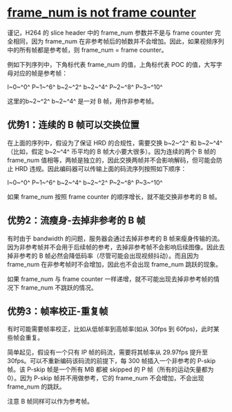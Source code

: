 # [frame_num is not frame counter](http://www.ramugedia.com/frame-num-is-not-frame-counter)

谨记，H264 的 slice header 中的 frame_num 参数并不是与 frame counter 完全相同，因为 frame_num 在非参考帧后的帧数并不会增加。因此，如果视频序列中的所有帧都是参考帧，则 frame_num = frame counter。

例如下列序列中，下角标代表 frame_num 的值，上角标代表 POC 的值，大写字母对应的帧是参考帧：

I~0~^0^ P~1~^6^ b~2~^2^ b~2~^4^ P~2~^8^ P~3~^10^  

这里的b~2~^2^ b~2~^4^ 是一对 B 帧，用作非参考帧。

## 优势1：连续的 B 帧可以交换位置

在上面的序列中，假设为了保证 HRD 的合规性，需要交换 b~2~^2^ 和 b~2~^4^（比如，假定 b~2~^4^ 币平均的 B 帧大小要大很多）。因为连续的两个 B 帧的 frame_num 值相等，两帧是独立的，因此交换两帧并不会影响解码，但可能会防止 HRD 违规。因此编码器可以传输上面的码流序列按照如下顺序：  

I~0~^0^ P~1~^6^ b~2~^4^ b~2~^2^ P~2~^8^ P~3~^10^ 

如果 frame_num 按照 frame counter 的顺序增长，就不能交换非参考的 B 帧。

## 优势2：流瘦身-去掉非参考的 B 帧

有时由于 bandwidth 的问题，服务器会通过去掉非参考的 B 帧来瘦身传输的流。因为非参考帧并不会用于后续帧的参考，去掉非参考帧不会影响后续图像。因此去掉非参考的 B 帧必然会降低码率（尽管可能会出现视频抖动）。而且因为 frame_num 在非参考帧时不会增加，因此也不会出现 frame_num 跳跃的现象。

如果 frame_num 与 frame counter 一样递增，就不可能出现去掉非参考帧的情况下 frame_num 不跳跃的情况。

## 优势3：帧率校正-重复帧

有时可能需要帧率校正，比如从低帧率到高帧率(如从 30fps 到 60fps)，此时某些帧会重复。

简单起见，假设有一个只有 IP 帧的码流，需要将其帧率从 29.97fps 提升至 30fps。可以不重新编码该码流的前提下，每 300 帧插入一个非参考的 P-skip 帧。该 P-skip 帧是一个所有 MB 都被 skipped 的 P 帧（所有的运动矢量都为 0）。因为 P-skip 帧并不用做参考，它的 frame_num 不会增加，不会出现 frame_num 的跳跃。

注意 B 帧同样可以作为参考帧。
